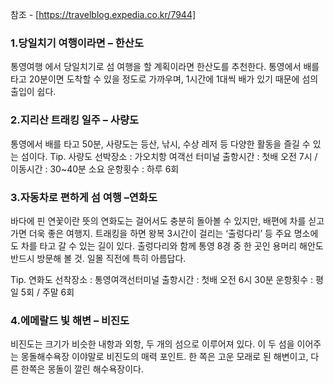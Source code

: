 참조 - [https://travelblog.expedia.co.kr/7944]
### 1.당일치기 여행이라면 – 한산도
통영여행 에서 당일치기로 섬 여행을 할 계획이라면 한산도를 추천한다. 통영에서 배를 타고 20분이면 도착할 수 있을 정도로 가까우며, 1시간에 1대씩 배가 있기 때문에 섬의 출입이 쉽다.

### 2.지리산 트래킹 일주 – 사량도
통영에서 배를 타고 50분, 사량도는 등산, 낚시, 수상 레저 등 다양한 활동을 즐길 수 있는 섬이다.
Tip. 사량도
선박장소 : 가오치항 여객선 터미널
출항시간 : 첫배 오전 7시 / 이동시간 : 30~40분 소요
운항횟수 : 하루 6회


### 3.자동차로 편하게 섬 여행 –연화도
바다에 핀 연꽃이란 뜻의 연화도는 걸어서도 충분히 돌아볼 수 있지만, 배편에 차를 싣고 가면 더욱 좋은 여행지. 트래킹을 하면 왕복 3시간이 걸리는 ‘출렁다리’ 등 주요 명소에도 차를 타고 갈 수 있는 길이 있다. 출렁다리와 함께 통영 8경 중 한 곳인 용머리 해안도 반드시 방문해 볼 것. 일몰 직전에 특히 아름답다.

Tip. 연화도
선착장소 : 통영여객선터미널
출항시간 : 첫배 오전 6시 30분
운항횟수 : 평일 5회 / 주말 6회

 
### 4.에메랄드 빛 해변 – 비진도
비진도는 크기가 비슷한 내항과 외항, 두 개의 섬으로 이루어져 있다. 이 두 섬을 이어주는 몽돌해수욕장 이야말로 비진도의 매력 포인트. 한 쪽은 고운 모래로 된 해변이고, 다른 한쪽은 몽돌이 깔린 해수욕장이다.
